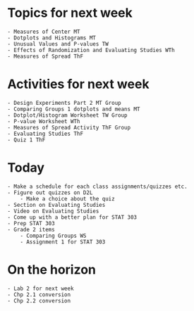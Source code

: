 # Topics for next week
    - Measures of Center MT
    - Dotplots and Histograms MT
    - Unusual Values and P-values TW
    - Effects of Randomization and Evaluating Studies WTh
    - Measures of Spread ThF
# Activities for next week
    - Design Experiments Part 2 MT Group
    - Comparing Groups 1 dotplots and means MT
    - Dotplot/Histogram Worksheet TW Group
    - P-value Worksheet WTh 
    - Measures of Spread Activity ThF Group
    - Evaluating Studies ThF 
    - Quiz 1 ThF

# Today
    - Make a schedule for each class assignments/quizzes etc.
    - Figure out quizzes on D2L
        - Make a choice about the quiz
    - Section on Evaluating Studies
    - Video on Evaluating Studies
    - Come up with a better plan for STAT 303
    - Prep STAT 303
    - Grade 2 items
        - Comparing Groups WS
        - Assignment 1 for STAT 303

# On the horizon
    - Lab 2 for next week
    - Chp 2.1 conversion
    - Chp 2.2 conversion
